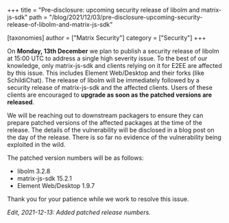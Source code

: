 +++
title = "Pre-disclosure: upcoming security release of libolm and matrix-js-sdk"
path = "/blog/2021/12/03/pre-disclosure-upcoming-security-release-of-libolm-and-matrix-js-sdk"

[taxonomies]
author = ["Matrix Security"]
category = ["Security"]
+++

On **Monday, 13th December** we plan to publish a security release of libolm at 15:00 UTC to address a single high severity issue. To the best of our knowledge, only matrix-js-sdk and clients relying on it for E2EE are affected by this issue. This includes Element Web/Desktop and their forks (like SchildiChat). The release of libolm will be immediately followed by a security release of matrix-js-sdk and the affected clients. Users of these clients are encouraged to **upgrade as soon as the patched versions are released**.

We will be reaching out to downstream packagers to ensure they can prepare patched versions of the affected packages at the time of the release. The details of the vulnerability will be disclosed in a blog post on the day of the release. There is so far no evidence of the vulnerability being exploited in the wild.

The patched version numbers will be as follows:

- libolm 3.2.8
- matrix-js-sdk 15.2.1
- Element Web/Desktop 1.9.7

Thank you for your patience while we work to resolve this issue.

*Edit, 2021-12-13: Added patched release numbers.*
